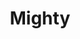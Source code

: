 ---
linkedin: https://linkedin.com/company/mightyapp
logohandle: mightyapp
sort: mightyapp
title: Mighty
twitter: https://x.com/mightyapp
website: https://www.mightyapp.com/
---